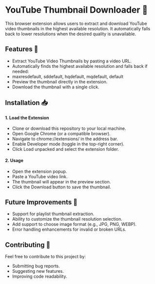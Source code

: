 # YouTube Thumbnail Downloader 🎥
This browser extension allows users to extract and download YouTube video thumbnails in the highest available resolution. It automatically falls back to lower resolutions when the desired quality is unavailable.

## Features 🚀
- Extract YouTube Video Thumbnails by pasting a video URL.
- Automatically finds the highest available resolution and falls back if needed:
- maxresdefault, sddefault, hqdefault, mqdefault, default
- Preview the thumbnail directly in the extension.
- Download the thumbnail with a single click.

## Installation 📥
#### 1. Load the Extension
- Clone or download this repository to your local machine.
- Open Google Chrome (or a compatible browser).
- Navigate to chrome://extensions/ in the address bar.
- Enable Developer mode (toggle in the top-right corner).
- Click Load unpacked and select the extension folder.

#### 2. Usage
- Open the extension popup.
- Paste a YouTube video link.
- The thumbnail will appear in the preview section.
- Click the Download button to save the thumbnail.

## Future Improvements 🌟
- Support for playlist thumbnail extraction.
- Ability to customize the thumbnail resolution selection.
- Add support to choose image format (e.g., JPG, PNG, WEBP).
- Error handling enhancements for invalid or broken URLs.

## Contributing 🤝
Feel free to contribute to this project by:

- Submitting bug reports.
- Suggesting new features.
- Improving code readability.

